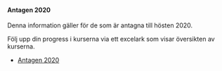 #### Antagen 2020

Denna information gäller för de som är antagna till hösten 2020.

Följ upp din progress i kurserna via ett excelark som visar översikten av kurserna.

* [Antagen 2020](https://docs.google.com/spreadsheets/d/17ROz2yigWiVgD4qpJcAQVl7ME_1kOIMt8pv8QOLbu7I/)
